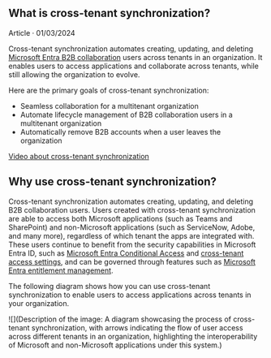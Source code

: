 ## What is cross-tenant synchronization?

Article · 01/03/2024

Cross-tenant synchronization automates creating, updating, and deleting [Microsoft Entra B2B collaboration](https://www.microsoft.com/en-us/security/business/identity/microsoft-entra) users across tenants in an organization. It enables users to access applications and collaborate across tenants, while still allowing the organization to evolve.

Here are the primary goals of cross-tenant synchronization:

- Seamless collaboration for a multitenant organization
- Automate lifecycle management of B2B collaboration users in a multitenant organization
- Automatically remove B2B accounts when a user leaves the organization

[Video about cross-tenant synchronization](https://www.youtube-nocookie.com/embed/7B-PQwNfGBc)

## Why use cross-tenant synchronization?

Cross-tenant synchronization automates creating, updating, and deleting B2B collaboration users. Users created with cross-tenant synchronization are able to access both Microsoft applications (such as Teams and SharePoint) and non-Microsoft applications (such as ServiceNow, Adobe, and many more), regardless of which tenant the apps are integrated with. These users continue to benefit from the security capabilities in Microsoft Entra ID, such as [Microsoft Entra Conditional Access](https://www.microsoft.com/en-us/security/business/identity/entra-conditional-access) and [cross-tenant access settings](https://docs.microsoft.com/en-us/azure/active-directory/external-identities/cross-tenant-access), and can be governed through features such as [Microsoft Entra entitlement management](https://www.microsoft.com/en-us/security/business/identity/entra-identity-governance).

The following diagram shows how you can use cross-tenant synchronization to enable users to access applications across tenants in your organization.

![](Description of the image: A diagram showcasing the process of cross-tenant synchronization, with arrows indicating the flow of user access across different tenants in an organization, highlighting the interoperability of Microsoft and non-Microsoft applications under this system.)